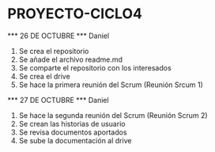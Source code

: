 # PROYECTO-CICLO4

*** 26 DE OCTUBRE ***
Daniel

1. Se crea el repositorio
2. Se añade el archivo readme.md
3. Se comparte el repositorio con los interesados
4. Se crea el drive
5. Se hace la primera reunión del Scrum (Reunión Srcum 1)

*** 27 DE OCTUBRE ***
Daniel

1. Se hace la segunda reunión del Scrum (Reunión Scrum 2)
2. Se crean las historias de usuario
3. Se revisa documentos aportados
4. Se sube la documentación al drive
